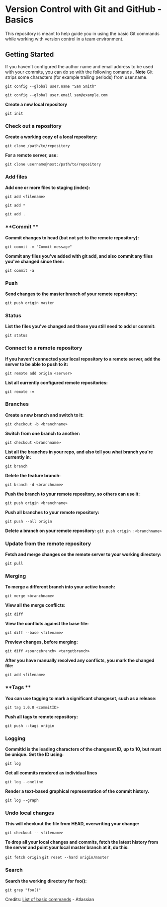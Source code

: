 # Version Control with Git and GitHub - Basics
This repository is meant to help guide you in using the basic Git commands while working with version control in a team environment. 

## Getting Started

If you haven't configured the author name and email address to be used with your commits, you can do so with the following comands
.
**Note** Git strips some characters (for example trailing periods) from user.name.

`git config --global user.name "Sam Smith"`

`git config --global user.email sam@example.com`

**Create a new local repository**

`git init`

### **Check out a repository**

**Create a working copy of a local repository:**

`git clone /path/to/repository`

**For a remote server, use:**

`git clone username@host:/path/to/repository`

### **Add files**
**Add one or more files to staging (index):**

`git add <filename>`

`git add *`

`git add .`

### **Commit	**
**Commit changes to head (but not yet to the remote repository):**

`git commit -m "Commit message"`

**Commit any files you've added with git add, and also commit any files you've changed since then:**

`git commit -a`

### **Push**
**Send changes to the master branch of your remote repository:**

`git push origin master`

### **Status**
**List the files you've changed and those you still need to add or commit:**

`git status`

### **Connect to a remote repository**
**If you haven't connected your local repository to a remote server, add the server to be able to push to it:**

`git remote add origin <server>`

**List all currently configured remote repositories:**	

`git remote -v`

### **Branches**
**Create a new branch and switch to it:**

`git checkout -b <branchname>`

**Switch from one branch to another:**

`git checkout <branchname>`

**List all the branches in your repo, and also tell you what branch you're currently in:**

`git branch`

**Delete the feature branch:**

`git branch -d <branchname>`

**Push the branch to your remote repository, so others can use it:**

`git push origin <branchname>`

**Push all branches to your remote repository:**

`git push --all origin`

**Delete a branch on your remote repository:**
`git push origin :<branchname>`

### **Update from the remote repository**
**Fetch and merge changes on the remote server to your working directory:**

`git pull`

### **Merging**
**To merge a different branch into your active branch:**

`git merge <branchname>`

**View all the merge conflicts:**

`git diff`

**View the conflicts against the base file:**

`git diff --base <filename>`

**Preview changes, before merging:**

`git diff <sourcebranch> <targetbranch>`

**After you have manually resolved any conflicts, you mark the changed file:**

`git add <filename>`

### **Tags **
**You can use tagging to mark a significant changeset, such as a release:**

`git tag 1.0.0 <commitID>`

**Push all tags to remote repository:**

`git push --tags origin`

### **Logging**
**CommitId is the leading characters of the changeset ID, up to 10, but must be unique. Get the ID using:**

`git log`

**Get all commits rendered as individual lines**

`git log --oneline`

**Render a text-based graphical representation of the commit history.**

`git log --graph`


### **Undo local changes**
**This will checkout the file from HEAD, overwriting your change:**

`git checkout -- <filename>`

**To drop all your local changes and commits, fetch the latest history from the server and point your local master branch at it, do this:**

`git fetch origin`
`git reset --hard origin/master`

### **Search**

**Search the working directory for foo():**

`git grep "foo()"`


Credits:
[List of basic commands](https://confluence.atlassian.com/bitbucketserver/basic-git-commands-776639767.html "List of basic commands") - Atlassian 